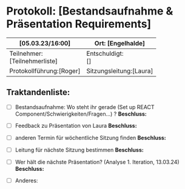 # Protokoll: [Bestandsaufnahme & Präsentation Requirements]

| [05.03.23/16:00]                   | Ort: [Engelhalde]              |
| ---------------------------------- | -------------------------------- |
| Teilnehmer:<br />[Teilnehmerliste] | Entschuldigt:<br />[]            |
| Protokollführung:[Roger]          | Sitzungsleitung:[Laura] |

## Traktandenliste:

* [ ] Bestandsaufnahme: Wo steht ihr gerade (Set up REACT Component/Schwierigkeiten/Fragen...) ?
  **Beschluss:**
* [ ] Feedback zu Präsentation von Laura
  **Beschluss:**
* [ ] anderen Termin für wöchentliche Sitzung finden
  **Beschluss:**

* [ ] Leitung für nächste Sitzung bestimmen
  **Beschluss:**
* [ ] Wer hält die nächste Präsentation? (Analyse 1. Iteration, 13.03.24)
  **Beschluss:**
* [ ] Anderes:
